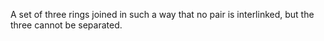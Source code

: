 A set of three rings joined in such a way that no pair is interlinked,
but the three cannot be separated.
